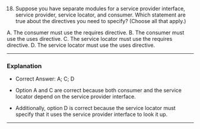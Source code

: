 18. Suppose you have separate modules for a service provider interface, service provider, service locator, and 
    consumer. Which statement are true about the directives you need to specify? (Choose all that apply.)

A. The consumer must use the requires directive.
B. The consumer must use the uses directive.
C. The service locator must use the requires directive.
D. The service locator must use the uses directive.

---
### Explanation ###

- Correct Answer: A; C; D

- Option A and C are correct because both consumer and the service locator depend on the service provider interface.
- Additionally, option D is correct because the service locator must specify that it uses the service provider interface
  to look it up.
---